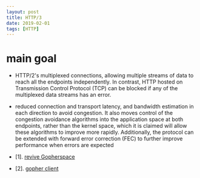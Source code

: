 ```yaml
---
layout: post
title: HTTP/3
date: 2019-02-01
tags: [HTTP]
---
```


# main goal 

* HTTP/2's multiplexed connections, allowing multiple streams of data to reach all the endpoints independently. In contrast, 
 HTTP hosted on Transmission Control Protocol (TCP) can be blocked if any of the multiplexed data streams has an error.
 
 
* reduced connection and transport latency, and bandwidth estimation in each direction to avoid congestion.
 It also moves control of the congestion avoidance algorithms into the application space at both endpoints, 
 rather than the kernel space, which it is claimed will allow these algorithms to improve more rapidly. 
 Additionally, the protocol can be extended with forward error correction (FEC) to further improve performance
 when errors are expected
 
 
 
 * [1]. [revive Gopherspace](https://box.matto.nl/revivegopher.html)
 * [2]. [gopher client](https://gopher.floodgap.com/)
